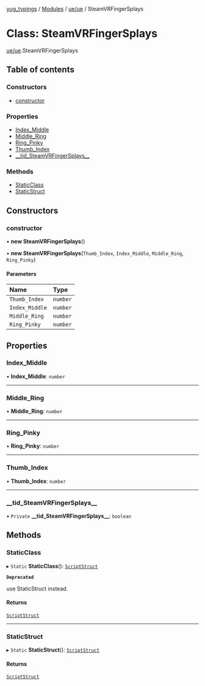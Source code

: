 [yug_typings](../README.md) / [Modules](../modules.md) / [ue/ue](../modules/ue_ue.md) / SteamVRFingerSplays

# Class: SteamVRFingerSplays

[ue/ue](../modules/ue_ue.md).SteamVRFingerSplays

## Table of contents

### Constructors

- [constructor](ue_ue.SteamVRFingerSplays.md#constructor)

### Properties

- [Index\_Middle](ue_ue.SteamVRFingerSplays.md#index_middle)
- [Middle\_Ring](ue_ue.SteamVRFingerSplays.md#middle_ring)
- [Ring\_Pinky](ue_ue.SteamVRFingerSplays.md#ring_pinky)
- [Thumb\_Index](ue_ue.SteamVRFingerSplays.md#thumb_index)
- [\_\_tid\_SteamVRFingerSplays\_\_](ue_ue.SteamVRFingerSplays.md#__tid_steamvrfingersplays__)

### Methods

- [StaticClass](ue_ue.SteamVRFingerSplays.md#staticclass)
- [StaticStruct](ue_ue.SteamVRFingerSplays.md#staticstruct)

## Constructors

### constructor

• **new SteamVRFingerSplays**()

• **new SteamVRFingerSplays**(`Thumb_Index`, `Index_Middle`, `Middle_Ring`, `Ring_Pinky`)

#### Parameters

| Name | Type |
| :------ | :------ |
| `Thumb_Index` | `number` |
| `Index_Middle` | `number` |
| `Middle_Ring` | `number` |
| `Ring_Pinky` | `number` |

## Properties

### Index\_Middle

• **Index\_Middle**: `number`

___

### Middle\_Ring

• **Middle\_Ring**: `number`

___

### Ring\_Pinky

• **Ring\_Pinky**: `number`

___

### Thumb\_Index

• **Thumb\_Index**: `number`

___

### \_\_tid\_SteamVRFingerSplays\_\_

• `Private` **\_\_tid\_SteamVRFingerSplays\_\_**: `boolean`

## Methods

### StaticClass

▸ `Static` **StaticClass**(): [`ScriptStruct`](ue_ue.ScriptStruct.md)

**`Deprecated`**

use StaticStruct instead.

#### Returns

[`ScriptStruct`](ue_ue.ScriptStruct.md)

___

### StaticStruct

▸ `Static` **StaticStruct**(): [`ScriptStruct`](ue_ue.ScriptStruct.md)

#### Returns

[`ScriptStruct`](ue_ue.ScriptStruct.md)
